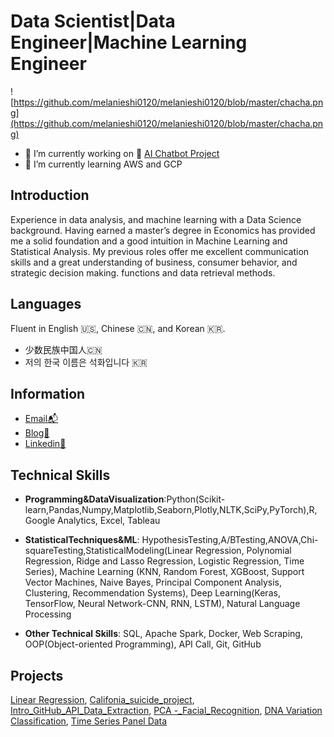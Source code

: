 # Data Scientist|Data Engineer|Machine Learning Engineer  
![https://github.com/melanieshi0120/melanieshi0120/blob/master/chacha.png](https://github.com/melanieshi0120/melanieshi0120/blob/master/chacha.png)
- 🔭 I’m currently working on 🤖 [AI Chatbot Project](https://github.com/melanieshi0120/AI_Chatbot_Project)
- 🌱 I’m currently learning  AWS and GCP 

## Introduction
Experience in data analysis, and machine learning with a Data Science background. Having earned a master’s degree in Economics has provided me a solid foundation and a good intuition in Machine Learning and Statistical Analysis. My previous roles offer me excellent communication skills and a great understanding of business, consumer behavior, and strategic decision making.
functions and data retrieval methods. 
## Languages
Fluent in English 🇺🇸, Chinese 🇨🇳, and Korean 🇰🇷.

- 少数民族中国人🇨🇳
- 저의 한국 이름은 석화입니다 🇰🇷 
## Information
- [Email📬](melaniesoek0120@gmail.com)   
- [Blog🧾](https://medium.com/@melaniesoek0120)   
- [Linkedin👩](http://www.linkedin.com/in/melanieseok-huashi)
## Technical Skills
- **Programming&DataVisualization**:Python(Scikit-learn,Pandas,Numpy,Matplotlib,Seaborn,Plotly,NLTK,SciPy,PyTorch),R, Google Analytics, Excel, Tableau

- **StatisticalTechniques&ML**: HypothesisTesting,A/BTesting,ANOVA,C​ hi-squareTesting,StatisticalModeling(Linear Regression, Polynomial Regression, Ridge and Lasso Regression, Logistic Regression, Time Series), Machine Learning (KNN, Random Forest, XGBoost, Support Vector Machines, Naive Bayes, Principal Component Analysis, Clustering, Recommendation Systems), Deep Learning(Keras, TensorFlow, Neural Network-CNN, RNN, LSTM), Natural Language Processing

- **Other Technical Skills**: SQL, Apache Spark, Docker, Web Scraping, OOP(Object-oriented Programming), API Call, Git, GitHub
## Projects
[Linear Regression](https://github.com/melanieshi0120/Agriculture_Project),
[Califonia_suicide_project](https://github.com/melanieshi0120/Califonia_suicide_project),
[Intro_GitHub_API_Data_Extraction](https://github.com/melanieshi0120/Intro_GitHub_API_Data_Extraction),
[PCA -_Facial_Recognition](https://github.com/melanieshi0120/Principal_Component_Analysis-PCA-_Facial_Recognition),
[DNA Variation Classification](https://github.com/melanieshi0120/DNA_project),
[Time Series Panel Data](https://github.com/melanieshi0120/DKHS)



